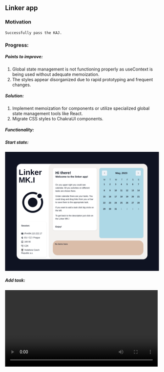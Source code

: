 ## Linker app

### Motivation
    Successfully pass the KAJ.
### Progress: 

##### Points to improve:
1) Global state management is not functioning properly as useContext is being used without adequate memoization.
2) The styles appear disorganized due to rapid prototyping and frequent changes.

##### Solution:
1) Implement memoization for components or utilize specialized global state management tools like React.
2) Migrate CSS styles to ChakraUI components.

##### Functionality:

##### Start state:

<img src="./public/start.png" width="800px">

##### Add task:

<video width="500"> 
    <source src="./public/addtask.webm" type="video/webm">
</video>
